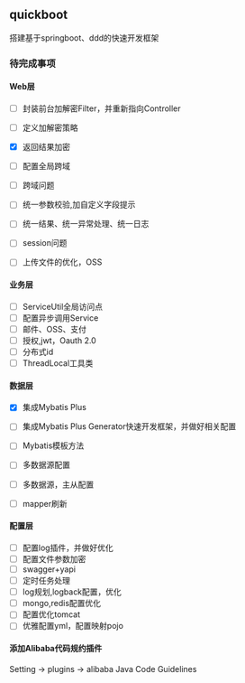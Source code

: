 ## quickboot
搭建基于springboot、ddd的快速开发框架

### 待完成事项

#### Web层

- [ ] 封装前台加解密Filter，并重新指向Controller
- [ ] 定义加解密策略
- [x] 返回结果加密
- [ ] 配置全局跨域
- [ ] 跨域问题
- [ ] 统一参数校验,加自定义字段提示 
- [ ] 统一结果、统一异常处理、统一日志
- [ ] session问题
- [ ] 上传文件的优化，OSS


#### 业务层


- [ ] ServiceUtil全局访问点
- [ ] 配置异步调用Service
- [ ] 邮件、OSS、支付
- [ ] 授权,jwt，Oauth 2.0
- [ ] 分布式id
- [ ] ThreadLocal工具类

#### 数据层
- [x] 集成Mybatis Plus
- [ ] 集成Mybatis Plus Generator快速开发框架，并做好相关配置
- [ ] Mybatis模板方法
- [ ] 多数据源配置
- [ ] 多数据源，主从配置
- [ ] mapper刷新


#### 配置层

- [ ] 配置log插件，并做好优化
- [ ] 配置文件参数加密
- [ ] swagger+yapi
- [ ] 定时任务处理
- [ ] log规划,logback配置，优化
- [ ] mongo,redis配置优化
- [ ] 配置优化tomcat
- [ ] 优雅配置yml，配置映射pojo

#### 添加Alibaba代码规约插件
Setting -> plugins -> alibaba Java Code Guidelines
